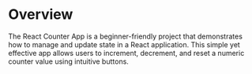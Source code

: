 # Overview
The React Counter App is a beginner-friendly project that demonstrates how to manage and update state in a React application. This simple yet effective app allows users to increment, decrement, and reset a numeric counter value using intuitive buttons.
